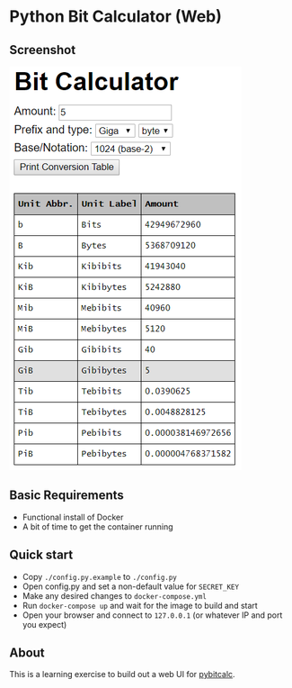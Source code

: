 # Python Bit Calculator (Web)

## Screenshot

![Python Bit Calculator (Web)](doc/bitcalc.png?raw=true)

## Basic Requirements

* Functional install of Docker
* A bit of time to get the container running

## Quick start

* Copy `./config.py.example` to `./config.py`
* Open config.py and set a non-default value for `SECRET_KEY`
* Make any desired changes to `docker-compose.yml`
* Run `docker-compose up` and wait for the image to build and start
* Open your browser and connect to `127.0.0.1` (or whatever IP and port you expect)

## About
This is a learning exercise to build out a web UI for [pybitcalc](https://github.com/miliarch/pybitcalc).